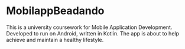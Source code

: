 # MobilappBeadando
This is a university coursework for Mobile Application Development. Developed to run on Android, written in Kotlin. 
The app is about to help achieve and maintain a healthy lifestyle.
